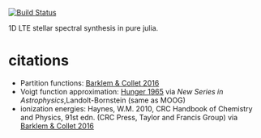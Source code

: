 [![Build Status](https://github.com/juliaastro/FITSIO.jl/workflows/CI/badge.svg?branch=master)](https://github.com/juliaastro/FITSIO.jl/actions)

1D LTE stellar spectral synthesis in pure julia.

# citations
 - Partition functions: [Barklem & Collet 2016](https://ui.adsabs.harvard.edu/abs/2016A%26A...588A..96B/abstract)
 - Voigt function approximation: [Hunger 1965](https://ui.adsabs.harvard.edu/abs/1956ZA.....39...36H/abstract) via _New Series in Astrophysics_,Landolt-Bornstein (same as MOOG)
 - ionization energies: Haynes, W.M. 2010, CRC Handbook of Chemistry and Physics, 91st edn. (CRC Press, Taylor and Francis Group) via [Barklem & Collet 2016](https://ui.adsabs.harvard.edu/abs/2016A%26A...588A..96B/abstract)
